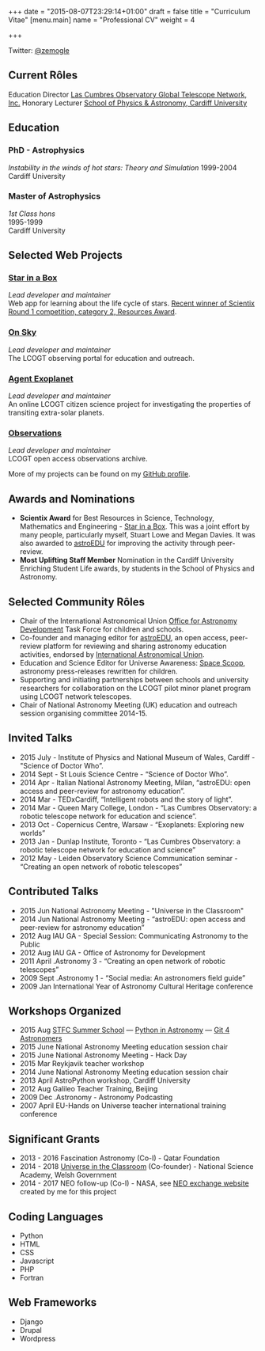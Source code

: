 +++
date = "2015-08-07T23:29:14+01:00"
draft = false
title = "Curriculum Vitae"
[menu.main]
name = "Professional CV"
weight = 4

+++

Twitter: [@zemogle](http://twitter.com/zemogle)


## Current Rôles

Education Director
[Las Cumbres Observatory Global Telescope Network, Inc.](http://lcogt.net)
Honorary Lecturer
[School of Physics & Astronomy, Cardiff University](http://www.astro.cardiff.ac.uk)


## Education
### PhD - Astrophysics
*Instability in the winds of hot stars: Theory and Simulation*
1999-2004
Cardiff University  

### Master of Astrophysics
*1st Class hons*  
1995-1999  
Cardiff University  

## Selected Web Projects

### [Star in a Box](http://lcogt.net/starinabox)
*Lead developer and maintainer*  
Web app for learning about the life cycle of stars. [Recent winner of Scientix Round 1 competition, category 2, Resources Award](http://www.iau.org/news/announcements/detail/ann14032/).

### [On Sky](http://lcogt.net/blog/egomez/introducing-sky)
*Lead developer and maintainer*  
The LCOGT observing portal for education and outreach.

### [Agent Exoplanet](http://lcogt.net/agentexoplanet)
*Lead developer and maintainer*  
An online LCOGT citizen science project for investigating the properties of transiting extra-solar planets.

### [Observations](http://lcogt.net/observations)
*Lead developer and maintainer*  
LCOGT open access observations archive.

More of my projects can be found on my [GitHub profile](https://github.com/zemogle/).

## Awards and Nominations
- **Scientix Award** for Best Resources in Science, Technology, Mathematics and Engineering - [Star in a Box](http://lcogt.net/siab/). This was a joint effort by many people, particularly myself, Stuart Lowe and Megan Davies. It was also awarded to [astroEDU](http://iau.org/astroedu) for improving the activity through peer-review.
- **Most Uplifting Staff Member** Nomination in the Cardiff University Enriching Student Life awards, by students in the School of Physics and Astronomy.


## Selected Community Rôles
- Chair of the International Astronomical Union [Office for Astronomy Development](http://astro4dev.org) Task Force for children and schools.
- Co-founder and managing editor for [astroEDU](http://iau.org/astroedu), an open access, peer-review platform for reviewing and sharing astronomy education activities, endorsed by [International Astronomical Union](http://iau.org).
- Education and Science Editor for Universe Awareness: [Space Scoop](http://unawe.org/kids), astronomy press-releases rewritten for children.
- Supporting and initiating partnerships between schools and university researchers for collaboration on the LCOGT pilot minor planet program using LCOGT network telescopes.
- Chair of National Astronomy Meeting (UK) education and outreach session organising committee 2014-15.

## Invited Talks
- 2015 July - Institute of Physics and National Museum of Wales, Cardiff - "Science of Doctor Who”.
- 2014 Sept - St Louis Science Centre - “Science of Doctor Who”.
- 2014 Apr - Italian National Astronomy Meeting, Milan, “astroEDU: open access and peer-review for astronomy education”.
- 2014 Mar - TEDxCardiff, “Intelligent robots and the story of light”.
- 2014 Mar - Queen Mary College, London - “Las Cumbres Observatory: a robotic telescope network for education and science”.
- 2013 Oct - Copernicus Centre, Warsaw - “Exoplanets: Exploring new worlds”
- 2013 Jan - Dunlap Institute, Toronto - “Las Cumbres Observatory: a robotic telescope network for education and science”
- 2012 May - Leiden Observatory Science Communication seminar  - “Creating an open network of robotic telescopes”

## Contributed Talks
- 2015 Jun National Astronomy Meeting - "Universe in the Classroom"
- 2014 Jun National Astronomy Meeting - “astroEDU: open access and peer-review for astronomy education”
- 2012 Aug IAU GA - Special Session: Communicating Astronomy to the Public
- 2012 Aug IAU GA - Office of Astronomy for Development
- 2011 April .Astronomy 3 - “Creating an open network of robotic telescopes”
- 2009 Sept .Astronomy 1 - “Social media: An astronomers field guide”
- 2009 Jan International Year of Astronomy Cultural Heritage conference

## Workshops Organized
- 2015 Aug [STFC Summer School](http://sites.cardiff.ac.uk/astronomy-summer-school/)
— [Python in Astronomy](http://www.darkmattersheep.uk/blog/python4cardiff/)
— [Git 4 Astronomers](http://www.darkmattersheep.uk/blog/git-4-astronomers/)
- 2015 June National Astronomy Meeting education session chair
- 2015 June National Astronomy Meeting - Hack Day
- 2015 Mar Reykjavik teacher workshop
- 2014 June National Astronomy Meeting education session chair
- 2013 April AstroPython workshop, Cardiff University
- 2012 Aug Galileo Teacher Training, Beijing
- 2009 Dec .Astronomy - Astronomy Podcasting
- 2007 April EU-Hands on Universe teacher international training conference

## Significant Grants
- 2013 - 2016 Fascination Astronomy (Co-I) - Qatar Foundation
- 2014 - 2018 [Universe in the Classroom](http://universe.wales) (Co-founder) - National Science Academy, Welsh Government
- 2014 - 2017 NEO follow-up (Co-I) - NASA, see [NEO exchange website](http://lcogt.net/neoexchange/) created by me for this project

## Coding Languages

- Python
- HTML
- CSS
- Javascript
- PHP
- Fortran

## Web Frameworks
- Django
- Drupal
- Wordpress
